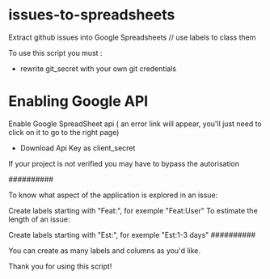 # issues-to-spreadsheets
Extract github issues into Google Spreadsheets // use labels to class them

To use this script you must :

- rewrite git_secret with your own git credentials


# Enabling Google API

Enable Google SpreadSheet api ( an error link will appear, you'll just need to click on it to go to the right page)

- Download Api Key as client_secret

If your project is not verified you may have to bypass the autorisation



##########

To know what aspect of the application is explored in an issue:

Create labels starting with "Feat:", for exemple "Feat:User"
To estimate the length of an issue:

Create labels starting with "Est:", for exemple "Est:1-3 days"
##########

You can create as many labels and columns as you'd like.

Thank you for using this script!
